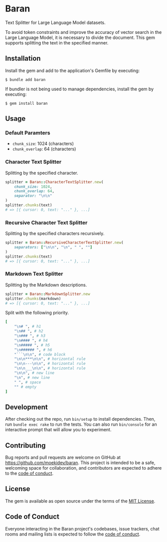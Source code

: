 # Baran

Text Splitter for Large Language Model datasets.

To avoid token constraints and improve the accuracy of vector search in the Large Language Model, it is necessary to divide the document. This gem supports splitting the text in the specified manner.

## Installation

Install the gem and add to the application's Gemfile by executing:

    $ bundle add baran

If bundler is not being used to manage dependencies, install the gem by executing:

    $ gem install baran

## Usage

### Default Paramters

- `chunk_size`: 1024 (characters)
- `chunk_overlap`: 64 (characters)

### Character Text Splitter

Splitting by the specified character.

```ruby
splitter = Baran::CharacterTextSplitter.new(
    chunk_size: 1024,
    chunk_overlap: 64,
    separator: "\n\n"
)
splitter.chunks(text)
# => [{ cursor: 0, text: "..." }, ...]
```

### Recursive Character Text Splitter

Splitting by the specified characters recursively.

```ruby
splitter = Baran::RecursiveCharacterTextSplitter.new(
    separators: ["\n\n", "\n", " ", ""]
)
splitter.chunks(text)
# => [{ cursor: 0, text: "..." }, ...]
```

### Markdown Text Splitter

Splitting by the Markdown descriptions.

```ruby
splitter = Baran::MarkdownSplitter.new
splitter.chunks(markdown)
# => [{ cursor: 0, text: "..." }, ...]
```

Split with the following priority.

```ruby
[
    "\n# ", # h1
    "\n## ", # h2
    "\n### ", # h3
    "\n#### ", # h4
    "\n##### ", # h5
    "\n###### ", # h6
    "```\n\n", # code block
    "\n\n***\n\n", # horizontal rule
    "\n\n---\n\n", # horizontal rule
    "\n\n___\n\n", # horizontal rule
    "\n\n", # new line
    "\n", # new line
    " ", # space
    "" # empty
]
```

## Development

After checking out the repo, run `bin/setup` to install dependencies. Then, run `bundle exec rake` to run the tests. You can also run `bin/console` for an interactive prompt that will allow you to experiment.

## Contributing

Bug reports and pull requests are welcome on GitHub at https://github.com/moekidev/baran. This project is intended to be a safe, welcoming space for collaboration, and contributors are expected to adhere to the [code of conduct](https://github.com/moekidev/baran/blob/main/CODE_OF_CONDUCT.md).

## License

The gem is available as open source under the terms of the [MIT License](https://opensource.org/licenses/MIT).

## Code of Conduct

Everyone interacting in the Baran project's codebases, issue trackers, chat rooms and mailing lists is expected to follow the [code of conduct](https://github.com/moekidev/baran/blob/main/CODE_OF_CONDUCT.md).
